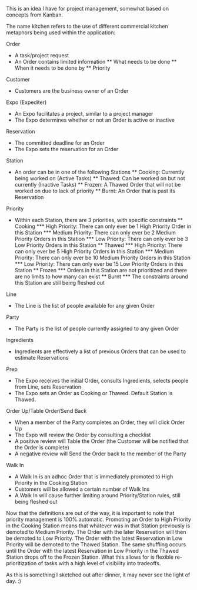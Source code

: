 This is an idea I have for project management, somewhat based on concepts from Kanban.

The name kitchen refers to the use of different commercial kitchen metaphors being used within the application:

Order
* A task/project request
* An Order contains limited information
** What needs to be done
** When it needs to be done by
** Priority

Customer
* Customers are the business owner of an Order

Expo (Expediter)
* An Expo facilitates a project, similar to a project manager
* The Expo determines whether or not an Order is active or inactive

Reservation
* The committed deadline for an Order
* The Expo sets the reservation for an Order

Station
* An order can be in one of the following Stations
** Cooking: Currently being worked on (Active Tasks)
** Thawed: Can be worked on but not currently (Inactive Tasks)
** Frozen: A Thawed Order that will not be worked on due to lack of priority
** Burnt: An Order that is past its Reservation

Priority
* Within each Station, there are 3 priorities, with specific constraints
** Cooking
*** High Priority: There can only ever be 1 High Priority Order in this Station
*** Medium Priority: There can only ever be 2 Medium Priority Orders in this Station
*** Low Priority: There can only ever be 3 Low Priority Orders in this Station
** Thawed
*** High Priority: There can only ever be 5 High Priority Orders in this Station
*** Medium Priority: There can only ever be 10 Medium Priority Orders in this Station
*** Low Priority: There can only ever be 15 Low Priority Orders in this Station
** Frozen
*** Orders in this Station are not prioritized and there are no limits to how many can exist
** Burnt
*** The constraints around this Station are still being fleshed out

Line
* The Line is the list of people available for any given Order

Party
* The Party is the list of people currently assigned to any given Order

Ingredients
* Ingredients are effectively a list of previous Orders that can be used to estimate Reservations

Prep
* The Expo receives the initial Order, consults Ingredients, selects people from Line, sets Reservation
* The Expo sets an Order as Cooking or Thawed. Default Station is Thawed.

Order Up/Table Order/Send Back
* When a member of the Party completes an Order, they will click Order Up
* The Expo will review the Order by consulting a checklist
* A positive review will Table the Order (the Customer will be notified that the Order is complete)
* A negative review will Send the Order back to the member of the Party

Walk In
* A Walk In is an adhoc Order that is immediately promoted to High Priority in the Cooking Station
* Customers will be allowed a certain number of Walk Ins
* A Walk In will cause further limiting around Priority/Station rules, still being fleshed out

Now that the definitions are out of the way, it is important to note that priority management is 100% automatic. Promoting an Order to High Priority in the Cooking Station means that whatever was in that Station previously is demoted to Medium Priority. The Order with the later Reservation will then be demoted to Low Priority. The Order with the latest Reservation in Low Priority will be demoted to the Thawed Station. The same shuffling occurs until the Order with the latest Reservation in Low Priority in the Thawed Station drops off to the Frozen Station. What this allows for is flexible re-prioritization of tasks with a high level of visibility into tradeoffs.

As this is something I sketched out after dinner, it may never see the light of day. :)

